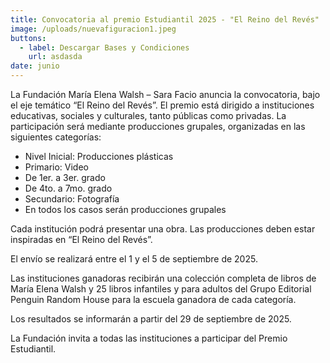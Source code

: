 ```yaml
---
title: Convocatoria al premio Estudiantil 2025 - "El Reino del Revés"
image: /uploads/nuevafiguracion1.jpeg
buttons:
  - label: Descargar Bases y Condiciones
    url: asdasda
date: junio
---
```


La Fundación María Elena Walsh – Sara Facio anuncia la convocatoria, bajo el eje temático “El Reino del Revés”.
El premio está dirigido a instituciones educativas, sociales y culturales, tanto públicas como privadas. La participación será mediante producciones grupales, organizadas en las siguientes categorías:

* Nivel Inicial: Producciones plásticas
* Primario: Video
* De 1er. a 3er. grado
* De 4to. a 7mo. grado
* Secundario: Fotografía
* En todos los casos serán producciones grupales

Cada institución podrá presentar una obra. Las producciones deben estar inspiradas en “El Reino del Revés”.

El envío se realizará entre el 1 y el 5 de septiembre de 2025.

Las instituciones ganadoras recibirán una colección completa de libros de María Elena Walsh y 25 libros infantiles y para adultos del Grupo Editorial Penguin Random House para la escuela ganadora de cada categoría.

Los resultados se informarán a partir del 29 de septiembre de 2025.

La Fundación invita a todas las instituciones a participar del Premio Estudiantil.
